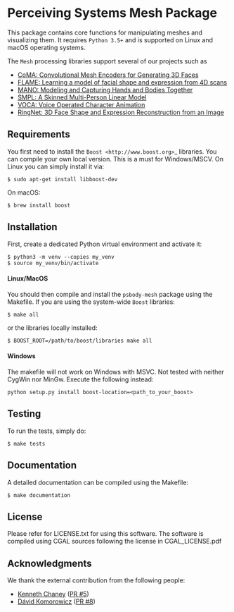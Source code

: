 Perceiving Systems Mesh Package
===============================

This package contains core functions for manipulating meshes and visualizing them.
It requires ``Python 3.5+`` and is supported on Linux and macOS operating systems.

The ``Mesh`` processing libraries support several of our projects such as
* [CoMA: Convolutional Mesh Encoders for Generating 3D Faces](http://coma.is.tue.mpg.de/)
* [FLAME: Learning a model of facial shape and expression from 4D scans](http://flame.is.tue.mpg.de/)
* [MANO: Modeling and Capturing Hands and Bodies Together](http://mano.is.tue.mpg.de/)
* [SMPL: A Skinned Multi-Person Linear Model](http://smpl.is.tue.mpg.de/)
* [VOCA: Voice Operated Character Animation](https://github.com/TimoBolkart/voca)
* [RingNet: 3D Face Shape and Expression Reconstruction from an Image](https://github.com/soubhiksanyal/RingNet)

Requirements
------------

You first need to install the `Boost <http://www.boost.org>`_ libraries.
You can compile your own local version. This is a must for Windows/MSCV. On Linux you can simply install it via:

```
$ sudo apt-get install libboost-dev
```

On macOS:

```
$ brew install boost
```

Installation
------------

First, create a dedicated Python virtual environment and activate it:

```
$ python3 -m venv --copies my_venv
$ source my_venv/bin/activate
```

#### Linux/MacOS
You should then compile and install the ``psbody-mesh`` package using the Makefile.
If you are using the system-wide ``Boost`` libraries:

```
$ make all
```

or the libraries locally installed:

```
$ BOOST_ROOT=/path/to/boost/libraries make all
```

#### Windows 

The makefile will not work on Windows with MSVC. Not tested with neither CygWin nor MinGw. Execute the following instead:
```
python setup.py install boost-location=<path_to_your_boost>
```

Testing
-------

To run the tests, simply do:

```
$ make tests
```

Documentation
-------------

A detailed documentation can be compiled using the Makefile:

```
$ make documentation
```

License
-------
Please refer for LICENSE.txt for using this software. The software is compiled using CGAL sources following the license in CGAL_LICENSE.pdf

Acknowledgments
---------------

We thank the external contribution from the following people:
* [Kenneth Chaney](https://github.com/k-chaney)  ([PR #5](https://github.com/MPI-IS/mesh/pull/5))
* [Dávid Komorowicz](https://github.com/Dawars) ([PR #8](https://github.com/MPI-IS/mesh/pull/8))